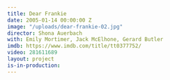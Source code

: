 ```yaml
---
title: Dear Frankie
date: 2005-01-14 00:00:00 Z
image: "/uploads/dear-frankie-02.jpg"
director: Shona Auerbach
with: Emily Mortimer, Jack McElhone, Gerard Butler
imdb: https://www.imdb.com/title/tt0377752/
video: 281611689
layout: project
is-in-production: 
---
```


